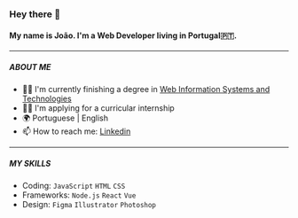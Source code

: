 ### Hey there 👋

#### My name is João. I'm a **Web Developer** living in Portugal🇵🇹.

---

##### **ABOUT ME**

- 👨‍🎓 I'm currently finishing a degree in [Web Information Systems and Technologies](https://www.esmad.ipp.pt/courses/degree/663)
- 👨‍💻 I'm applying for a curricular internship
- 🌍 Portuguese | English
- 📫 How to reach me: [Linkedin](https://www.linkedin.com/in/jrcarmo/)

---

##### **MY SKILLS**

- Coding: ```JavaScript``` ```HTML``` ```CSS``` 
- Frameworks: ```Node.js``` ```React``` ```Vue``` 
- Design: ```Figma``` ```Illustrator``` ```Photoshop```
